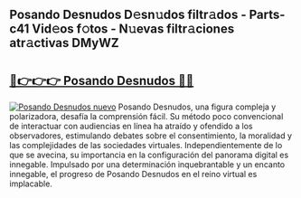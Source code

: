 ## Posando Desnudos D𝚎sn𝚞dos filtr𝚊dos - Parts-c41 Vid𝚎os f𝚘tos - N𝚞evas filtr𝚊ciones atr𝚊ctivas DMyWZ

# <h2><a href="http://mb1721.tromn.icu/?c=Posando+Desnudos">🔗👉👉👉 Posando Desnudos 🔗🔗</a></h2>

[![Posando Desnudos nuevo](https://i.imgur.com/pEAQMta.gif)](http://mb1721.tromn.icu/?c=Posando+Desnudos)
Posando Desnudos, una figura compleja y polarizadora, desafía la comprensión fácil. Su método poco convencional de interactuar con audiencias en línea ha atraído y ofendido a los observadores, estimulando debates sobre el consentimiento, la moralidad y las complejidades de las sociedades virtuales. Independientemente de lo que se avecina, su importancia en la configuración del panorama digital es innegable. Impulsado por una determinación inquebrantable y un encanto innegable, el progreso de Posando Desnudos en el reino virtual es implacable.
